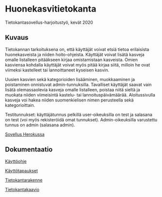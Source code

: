 # Huonekasvitietokanta

Tietokantasovellus-harjoitustyö, kevät 2020

## Kuvaus

Tietokannan tarkoituksena on, että käyttäjät voivat etsiä tietoa erilaisista huonekasveista ja niiden hoito-ohjeista. Käyttäjät voivat lisätä kasveja omalle listalleen pitääkseen kirjaa omistamistaan kasveista. Omien kasviensa kohdalla käyttäjät voivat myös pitää kirjaa siitä, milloin he ovat viimeksi kastelleet tai lannoittaneet kyseisen kasvin. 

Uusien kasvien sekä kategorioiden lisääminen, muokkaaminen ja poistaminen onnistuvat admin-tunnuksilla. Tavalliset käyttäjät saavat vain lisätä olemassaolevia kasveja omalle listalleen, poistaa niitä sieltä ja muokata niiden viimeisintä kastelu- tai lannoituspäivämäärää. Aloitussivulla kasveja voi hakea niiden suomenkielisen nimen perusteella sekä kategorioittain. 

Testitunnukset: käyttäjätunnus pelkillä user-oikeuksilla on test ja salasana on test (voi myös rekisteröidä omat tunnukset).
Admin-oikeuksilla varustettu tunnus on admin (salasana admin).

[Sovellus Herokussa](https://tsoha-huonekasvitietokanta.herokuapp.com/)

## Dokumentaatio

[Käyttöohje](https://github.com/sumuh/Huonekasvitietokanta/blob/master/dokumentaatio/K%C3%A4ytt%C3%B6ohje.md)

[Käyttötapaukset](https://github.com/sumuh/Huonekasvitietokanta/blob/master/dokumentaatio/K%C3%A4ytt%C3%B6tapaukset.md)

[Tietokantarakenne](https://github.com/sumuh/Huonekasvitietokanta/blob/master/dokumentaatio/Tietokantarakenne.md)

[Tietokantakaavio](https://github.com/sumuh/Huonekasvitietokanta/blob/master/dokumentaatio/Tietokantakaavio_eng.png)
